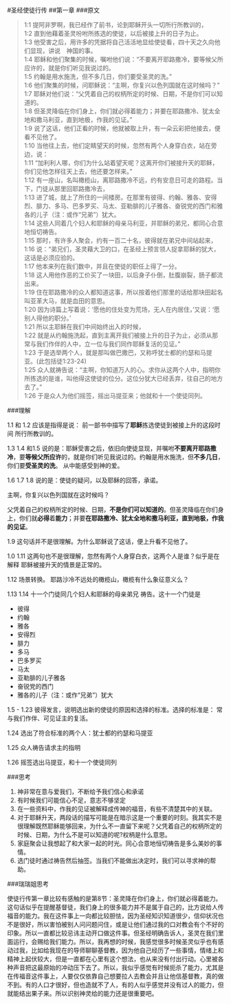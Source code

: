 #圣经使徒行传
##第一章
###原文


> 1:1 提阿非罗啊，我已经作了前书，论到耶稣开头一切所行所教训的，  
> 1:2 直到他藉着圣灵吩咐所拣选的使徒，以后被接上升的日子为止。  
> 1:3 他受害之后，用许多的凭据将自己活活地显给使徒看，四十天之久向他们显现，讲说　神国的事。  
> 1:4 耶稣和他们聚集的时候，嘱咐他们说：“不要离开耶路撒冷，要等候父所应许的，就是你们听见我说过的。  
> 1:5 约翰是用水施洗，但不多几日，你们要受圣灵的洗。”  
> 1:6 他们聚集的时候，问耶稣说：“主啊，你复兴以色列国就在这时候吗？”  
> 1:7 耶稣对他们说：“父凭着自己的权柄所定的时候、日期，不是你们可以知道的。  
> 1:8 但圣灵降临在你们身上，你们就必得着能力；并要在耶路撒冷、犹太全地和撒马利亚，直到地极，作我的见证。”  
> 1:9 说了这话，他们正看的时候，他就被取上升，有一朵云彩把他接去，便看不见他了。  
> 1:10 当他往上去，他们定睛望天的时候，忽然有两个人身穿白衣，站在旁边，说：  
> 1:11 “加利利人哪，你们为什么站着望天呢？这离开你们被接升天的耶稣，你们见他怎样往天上去，他还要怎样来。”  
> 1:12 有一座山，名叫橄榄山，离耶路撒冷不远，约有安息日可走的路程。当下，门徒从那里回耶路撒冷去，  
> 1:13 进了城，就上了所住的一间楼房。在那里有彼得、约翰、雅各、安得烈、腓力、多马、巴多罗买、马太、亚勒腓的儿子雅各、奋锐党的西门和雅各的儿子（注：或作“兄弟”）犹大。  
> 1:14 这些人同着几个妇人和耶稣的母亲马利亚，并耶稣的弟兄，都同心合意地恒切祷告。   
> 1:15 那时，有许多人聚会，约有一百二十名，彼得就在弟兄中间站起来，  
> 1:16 说：“弟兄们，圣灵藉大卫的口，在圣经上预言领人捉拿耶稣的犹大，这话是必须应验的。  
> 1:17 他本来列在我们数中，并且在使徒的职任上得了一分。  
> 1:18 这人用他作恶的工价买了一块田，以后身子仆倒，肚腹崩裂，肠子都流出来。  
> 1:19 住在耶路撒冷的众人都知道这事，所以按着他们那里的话给那块田起名叫亚革大马，就是血田的意思。  
> 1:20 因为诗篇上写着说：‘愿他的住处变为荒场，无人在内居住，’又说：‘愿别人得他的职分。’  
> 1:21 所以主耶稣在我们中间始终出入的时候，  
> 1:22 就是从约翰施洗起，直到主离开我们被接上升的日子为止，必须从那常与我们作伴的人中，立一位与我们同作耶稣复活的见证。”  
> 1:23 于是选举两个人，就是那叫做巴撒巴，又称呼犹士都的约瑟和马提亚。(此包括徒1:23-24)  
> 1:25 众人就祷告说：“主啊，你知道万人的心。求你从这两个人中，指明你所拣选的是谁，叫他得这使徒的位分。这位分犹大已经丢弃，往自己的地方去了。”  
> 1:26 于是众人为他们摇签，摇出马提亚来；他就和十一个使徒同列。   

###理解

1.1 和 1.2 应该是指得是说： 前一部书中描写了**耶稣**拣选使徒到被接上升的这段时间 所行所教训的。

1.3 1.4 和1.5 说的是：耶稣受害之后，依旧向使徒显现，并嘱咐**不要离开耶路撒冷**，要**等候父所应许**的，就是你们听见我说过的。约翰是用水施洗，但**不多几日**，你们要**受圣灵的洗**。 从中能感受到神的爱。

1.6 1.7 1.8 说的是：使徒的疑问，以及耶稣的回答，承诺。

主啊，你复兴以色列国就在这时候吗？

父凭着自己的权柄所定的时候、日期，**不是你们可以知道的**。但圣灵降临在你们身上，你们就**必得**着**能力**；并要**在耶路撒冷、犹太全地和撒马利亚，直到地极，作我的见证**。

1.9 这句话并不是很理解。为什么耶稣说了这话，便上升看不见他了。

1.0 1.11 这两句也不是很理解，忽然有两个人身穿白衣，这两个人是谁？似乎是在解释 耶稣被接升天的情景是正常的。

1.12 场景转换。 耶路沙冷不远处的橄榄山，橄榄有什么象征意义么？

1.13 1.14  十一个门徒同几个妇人和耶稣的母亲弟兄 祷告。这十一个门徒是

+ 彼得
+ 约翰
+ 雅各
+ 安得烈
+ 腓力
+ 多马
+ 巴多罗买
+ 马太
+ 亚勒腓的儿子雅各
+ 奋锐党的西门
+ 雅各的儿子（注：或作“兄弟”）犹大

1.5 - 1.23 彼得发言，说明选出新的使徒的原因和选择的标准。选择的标准是： 常与我们作伴、可见证主的复活。

1.24 选出了符合标准的两个人：犹士都的约瑟和马提亚

1.25 众人祷告请求主的指明

1.26 摇签选出马提亚，和十一个使徒同列

###思考

1. 神非常在意与爱我们，不断给予我们信心和承诺
2. 有时候我们可能信心不足，意志不够坚定
3. 在一些资料中，作我的见证被解释成传神的福音，有些不清楚其中的关联。
4. 对于耶稣升天，两段话的描写可能是在暗示这是一个重要的时刻。我其实不是很理解既然耶稣能够回来，为什么不一直留下来呢？父凭着自己的权柄所定的时候、日期，为什么不是可以知道的呢?权柄是什么意思。
5. 家庭聚会让我想起了和大家一起的时光。同心合意地恒切祷告是多么美妙的事情。
6. 选门徒时通过祷告然后抽签。当我们不能做出决定时，我们可以寻求神的帮助。

###瑞瑞姐思考

使徒行传第一章比较有感触的是第8节：圣灵降在你们身上，你们就必得着能力。这句话似乎在提醒基督徒，我们身上的很多能力并不是属于自己的，比方说给人传福音的能力。我在这件事上一向都比较胆怯，因为圣经知识知道很少，信仰状况也不是很好，所以害怕被别人问问题问住，或是让他们通过我的口对教会有个不好的印象。所以一直都比较忌讳主动开口做这件事。但圣经明确告诉人，圣灵在我们里面运行，会赐给我们能力。所以，我再想的时候，我感觉很多时候圣灵似乎也有感动过我，比如给我现在的导师聊聊基督教，因为他自己经历了一些事情，情绪上和精神上起伏较大，但是一直都在心里有这个想法，也从来没有付出行动。心里被各种声音把这最原始的冲动压下去了。所以，我似乎感觉有时候扼杀了能力，尤其是在传福音这件事上，人要仅仅依靠自己想要拉人去教会并且让他信基督教，真的做不到。有的人口才很好，但也造就不了人，有的人似乎感觉并没有过人的能力，但就能结出果子来。所以识别神灵给的能力还是很重要吧。



